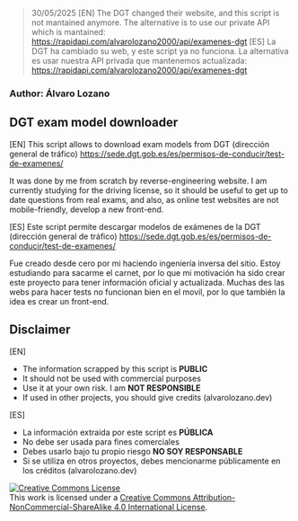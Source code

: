 > 30/05/2025
> [EN]
> The DGT changed their website, and this script is not mantained anymore. The alternative is to use our private API which is mantained: https://rapidapi.com/alvarolozano2000/api/examenes-dgt
> [ES]
> La DGT ha cambiado su web, y este script ya no funciona. La alternativa es usar nuestra API privada que mantenemos actualizada: https://rapidapi.com/alvarolozano2000/api/examenes-dgt

### Author: Álvaro Lozano

## DGT exam model downloader

[EN]
This script allows to download exam models from DGT (dirección general de tráfico) https://sede.dgt.gob.es/es/permisos-de-conducir/test-de-examenes/

It was done by me from scratch by reverse-engineering website. I am currently studying for the driving license, so it should be useful to get up to date questions from real exams, and also, as online test websites are not mobile-friendly, develop a new front-end.

[ES] 
Este script permite descargar modelos de exámenes de la DGT (dirección general de tráfico) https://sede.dgt.gob.es/es/permisos-de-conducir/test-de-examenes/

Fue creado desde cero por mi haciendo ingeniería inversa del sitio. Estoy estudiando para sacarme el carnet, por lo que mi motivación ha sido crear este proyecto para tener información oficial y actualizada. Muchas des las webs para hacer tests no funcionan bien en el movil, por lo que también la idea es crear un front-end.

## Disclaimer

[EN]
* The information scrapped by this script is **PUBLIC**
* It should not be used with commercial purposes
* Use it at your own risk. I am **NOT RESPONSIBLE**
* If used in other projects, you should give credits (alvarolozano.dev)

[ES]
* La información extraida por este script es **PÚBLICA**
* No debe ser usada para fines comerciales
* Debes usarlo bajo tu propio riesgo **NO SOY RESPONSABLE**
* Si se utiliza en otros proyectos, debes mencionarme públicamente en los créditos (alvarolozano.dev)

<a rel="license" href="http://creativecommons.org/licenses/by-nc-sa/4.0/"><img alt="Creative Commons License" style="border-width:0" src="https://i.creativecommons.org/l/by-nc-sa/4.0/88x31.png" /></a><br />This work is licensed under a <a rel="license" href="http://creativecommons.org/licenses/by-nc-sa/4.0/">Creative Commons Attribution-NonCommercial-ShareAlike 4.0 International License</a>.
